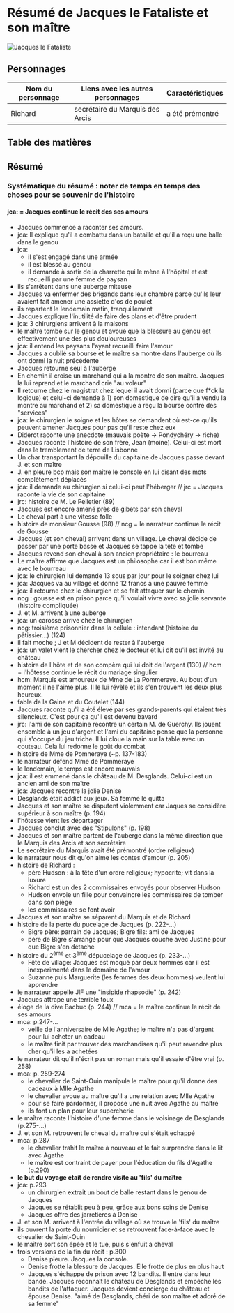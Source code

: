 # Résumé de Jacques le Fataliste et son maître
![Jacques le Fataliste](http://imados.fr/content/0/6/1/520610/jacques-le-fataliste.jpg)

## Personnages

Nom du personnage | Liens avec les autres personnages |Caractéristiques
------------------|-----------------------------------|---------------
Richard | secrétaire du Marquis des Arcis | a été prémontré

## Table des matières


## Résumé
### Systématique du résumé : noter de temps en temps des choses pour se souvenir de l'histoire 
#### jca: = Jacques continue le récit des ses amours 

- Jacques commence à raconter ses amours.
- jca: Il explique qu'il a combattu dans un bataille et qu'il a reçu une balle dans le genou
- jca:
	- il s'est engagé dans une armée
	- il est blessé au genou
	- il demande à sortir de la charrette qui le mène à l'hôpital et est recueilli par une femme de paysan
- ils s'arrêtent dans une auberge miteuse
- Jacques va enfermer des brigands dans leur chambre parce qu'ils leur avaient fait amener une assiette d'os de poulet
- ils repartent le lendemain matin, tranquillement
- Jacques explique l'inutilité de faire des plans et d'être prudent 
- jca: 3 chirurgiens arrivent à la maisons
- le maître tombe sur le genou et avoue que la blessure au genou est effectivement une des plus douloureuses
- jca: il entend les paysans l'ayant recueilli faire l'amour
- Jacques a oublié sa bourse et le maître sa montre dans l'auberge où ils ont dormi la nuit précédente 
- Jacques retourne seul à l'auberge
- En chemin il croise un marchand qui a la montre de son maître. Jacques la lui reprend et le marchand crie "au voleur"
- Il retourne chez le magistrat chez lequel il avait dormi (parce que f*ck la logique) et celui-ci demande à  1) son domestique de dire qu'il a vendu la montre au marchand et 2) sa domestique a reçu la bourse contre des "services"
- jca: le chirurgien le soigne et les hôtes se demandent où est-ce qu'ils peuvent amener Jacques pour pas qu'il reste chez eux
- Diderot raconte une anecdote (mauvais poète -> Pondychéry -> riche)
- Jacques raconte l'histoire de son frère, Jean (moine). Celui-ci est mort dans le tremblement de terre de Lisbonne 
- Un char transportant la dépouille du capitaine de Jacques passe devant J. et son maître 
- J. en pleure bcp mais son maître le console en lui disant des mots complètement déplacés
- jca: il demande au chirurgien si celui-ci peut l'héberger
// jrc = Jacques raconte la vie de son capitaine
- jrc: histoire de M. Le Pelletier (89)
- Jacques est encore amené près de gibets par son cheval
- Le cheval part à une vitesse folle
- histoire de monsieur Gousse (98)
// ncg = le narrateur continue le récit de Gousse
- Jacques (et son cheval) arrivent dans un village. Le cheval décide de passer par une porte basse et Jacques se tappe la tête et tombe
- Jacques revend son cheval à son ancien propriétaire : le bourreau
- Le maître affirme que Jacques est un philosophe car il est bon même avec le bourreau 
- jca: le chirurgien lui demande 13 sous par jour pour le soigner chez lui
- jca: Jacques va au village et donne 12 francs à une pauvre femme
- jca: il retourne chez le chirurgien et se fait attaquer sur le chemin
- ncg : gousse est en prison parce qu'il voulait vivre avec sa jolie servante (histoire compliquée)
- J. et M. arrivent à une auberge
- jca: un carosse arrive chez le chirurgien
- ncg: troisième prisonnier dans la cellule : intendant (histoire du pâtissier...) (124)
- il fait moche ; J et M décident de rester à l'auberge
- jca: un valet vient le chercher chez le docteur et lui dit qu'il est invité au château
- histoire de l'hôte et de son compère qui lui doit de l'argent (130)
// hcm = l'hôtesse continue le récit du mariage singulier
- hcm: Marquis est amoureux de Mme de La Pommeraye. Au bout d'un moment il ne l'aime plus. Il le lui révèle et ils s'en trouvent les deux plus heureux. 
- fable de la Gaine et du Coutelet (144)
- Jacques raconte qu'il a été élevé par ses grands-parents qui étaient très silencieux. C'est pour ça qu'il est devenu bavard
- jrc: l'ami de son capitaine recontre un certain M. de Guerchy. Ils jouent ensemble à un jeu d'argent et l'ami du capitaine pense que la personne qui s'occupe du jeu triche. Il lui cloue la main sur la table avec un couteau. Cela lui redonne le goût du combat
- histoire de Mme de Pomneraye (~p. 137-183)
- le narrateur défend Mme de Pommeraye
- le lendemain, le temps est encore mauvais
- jca: il est emmené dans le château de M. Desglands. Celui-ci est un ancien ami de son maître
- jca: Jacques recontre la jolie Denise
- Desglands était addict aux jeux. Sa femme le quitta 
- Jacques et son maître se disputent violemment car Jaques se considère supérieur à son maître (p. 194) 
- l'hôtesse vient les départager
- Jacques conclut avec des "Stipulons" (p. 198)
- Jacques et son maître partent de l'auberge dans la même direction que le Marquis des Arcis et son secrétaire
- Le secrétaire du Marquis avait été prémontré (ordre religieux)
- le narrateur nous dit qu'on aime les contes d'amour (p. 205)
- histoire de Richard : 
	- père Hudson : à la tête d'un ordre religieux; hypocrite; vit dans la luxure
	- Richard est un des 2 commissaires envoyés pour observer Hudson
	- Hudson envoie un fille pour convaincre les commissaires de tomber dans son piège
	- les commissaires se font avoir
- Jacques et son maître se séparent du Marquis et de Richard
- histoire de la perte du pucelage de Jacques (p. 222-...)
	- Bigre père: parrain de Jacques; Bigre fils: ami de Jacques
	- père de Bigre s'arrange pour que Jacques couche avec Justine pour que Bigre s'en détache
- histoire du 2<sup>ème</sup> et 3<sup>ème</sup> dépucelage de Jacques (p. 233-...)
	- Fête de village: Jacques est moqué par deux hommes car il est inexperimenté dans le domaine de l'amour
	- Suzanne puis Marguerite (les femmes des deux hommes) veulent lui apprendre
- le narrateur appelle JlF une "insipide rhapsodie" (p. 242)
- Jacques attrape une terrible toux
- éloge de la dive Bacbuc (p. 244)
// mca = le maître continue le récit de ses amours
- mca: p.247-...
	- veille de l'anniversaire de Mlle Agathe; le maître n'a pas d'argent pour lui acheter un cadeau
	- le maître finit par trouver des marchandises qu'il peut revendre plus cher qu'il les a achetées
- le narrateur dit qu'il n'écrit pas un roman mais qu'il essaie d'être vrai (p. 258)
- mca: p. 259-274
	- le chevalier de Saint-Ouin manipule le maître pour qu'il donne des cadeaux à Mlle Agathe
	- le chevalier avoue au maître qu'il a une relation avec Mlle Agathe
	- pour se faire pardonner, il propose une nuit avec Agathe au maître
	- ils font un plan pour leur supercherie
- le maître raconte l'histoire d'une femme dans le voisinage de Desglands (p.275-...)
- J. et son M. retrouvent le cheval du maître qui s'était echappé
- mca: p.287
	- le chevalier trahit le maître à nouveau et le fait surprendre dans le lit avec Agathe
	- le maître est contraint de payer pour l'éducation du fils d'Agathe (p.290)
- **le but du voyage était de rendre visite au 'fils' du maître**
- jca: p.293
	- un chirurgien extrait un bout de balle restant dans le genou de Jacques
	- Jacques se rétablit peu à peu, grâce aux bons soins de Denise
	- Jacques offre des jarretières à Denise
- J. et son M. arrivent à l'entrée du village où se trouve le 'fils' du maître
- ils ouvrent la porte du nourricier et se retrouvent face-à-face avec le chevalier de Saint-Ouin
- le maître sort son épée et le tue, puis s'enfuit à cheval
- trois versions de la fin du récit : p.300
	- Denise pleure. Jacques la console.
	- Denise frotte la blessure de Jacques. Elle frotte de plus en plus haut
	- Jacques s'échappe de prison avec 12 bandits. Il entre dans leur bande. Jacques reconnaît le château de Desglands et empêche les bandits de l'attaquer. Jacques devient concierge du château et épouse Denise. "aimé de Desglands, chéri de son maître et adoré de sa femme"